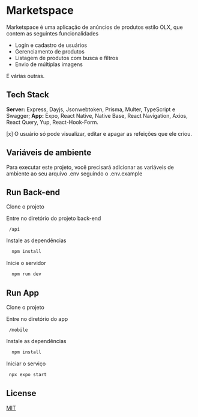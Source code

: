 
# Marketspace

Marketspace é uma aplicação de anúncios de produtos estilo OLX, que contem as seguintes funcionalidades
- Login e cadastro de usuários
- Gerenciamento de produtos
- Listagem de produtos com busca e filtros
- Envio de múltiplas imagens

E várias outras.


## Tech Stack

**Server:** Express, Dayjs, Jsonwebtoken, Prisma, Multer, TypeScript e Swagger;
**App:** Expo, React Native, Native Base, React Navigation,
 Axios, React Query, Yup, React-Hook-Form.

[x] O usuário só pode visualizar, editar e apagar as refeições que ele criou.
## Variáveis de ambiente

Para executar este projeto, você precisará adicionar as variáveis de ambiente ao seu arquivo .env seguindo o .env.example

## Run Back-end

Clone o projeto

Entre no diretório do projeto back-end
```
 /api
```
Instale as dependências

```bash
  npm install
```

Inicie o servidor

```bash
  npm run dev
```

## Run App

Clone o projeto

Entre no diretório do app
```
 /mobile
```
Instale as dependências

```bash
  npm install
```

Iniciar o serviço

```bash
 npx expo start
```

## License

[MIT](https://choosealicense.com/licenses/mit/)

